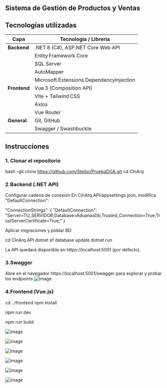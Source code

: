 ## Sistema de Gestión de Productos y Ventas
## Tecnologías utilizadas

| Capa         | Tecnología / Librería                  |
|--------------|----------------------------------------|
| **Backend**  | .NET 8 (C#), ASP.NET Core Web API      |
|              | Entity Framework Core                  |
|              | SQL Server                             |
|              | AutoMapper                             |
|              | Microsoft.Extensions.DependencyInjection |
| **Frontend** | Vue 3 (Composition API)                |
|              | Vite + Tailwind CSS                    |
|              | Axios                                  |
|              | Vue Router                             |
| **General**  | Git, GitHub                            |
|              | Swagger / Swashbuckle                  |

## Instrucciones

### 1. Clonar el repositorio
bash
-git clone https://github.com/Steilor/PruebaDGA.git
cd ClnArq

### 2.Backend (.NET API)
Configurar cadena de conexión
En ClnArq.API/appsettings.json, modifica "DefaultConnection":

"ConnectionStrings": {
  "DefaultConnection": "Server=TU_SERVIDOR;Database=AduanasDb;Trusted_Connection=True;TrustServerCertificate=True;"
}

Aplicar migraciones y poblar BD

cd ClnArq.API
dotnet ef database update
dotnet run

La API quedará disponible en https://localhost:5001 (por defecto).

### 3.Swagger
Abre en el navegador https://localhost:5001/swagger para explorar y probar los endpoints
![image](https://github.com/user-attachments/assets/e6bec304-c5e3-4659-a36a-2645b1e15b4c)

### 4.Frontend (Vue.js)
cd ../frontend
npm install

npm run dev

npm run build

![image](https://github.com/user-attachments/assets/7c86096f-b36e-4978-b57d-b370874698b8)

![image](https://github.com/user-attachments/assets/f6ee95c7-cb6d-4304-86c3-905543365333)

![image](https://github.com/user-attachments/assets/37f2bf04-b92d-41f3-af1e-ce4d7cc24615)


![image](https://github.com/user-attachments/assets/a6b253cb-1836-40ed-b3cc-697e97c96247)

![image](https://github.com/user-attachments/assets/8fde64a7-2a09-45ef-ad1b-d262bb5a6cbc)

![image](https://github.com/user-attachments/assets/28ca823d-6cad-44d6-9a10-42d11d391032)
